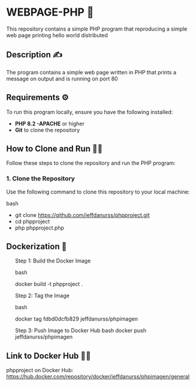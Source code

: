 # WEBPAGE-PHP 🤖

This repository contains a simple PHP program that reproducing a simple web page printing hello world distributed

## Description ✍

The program contains a simple web page written in PHP that prints a message on output and is running on port 80

## Requirements ⚙️

To run this program locally, ensure you have the following installed:

- **PHP 8.2 -APACHE** or higher
- **Git** to clone the repository

## How to Clone and Run 🏃‍♂️

Follow these steps to clone the repository and run the PHP program:

### 1. Clone the Repository

Use the following command to clone this repository to your local machine:

bash
- git clone https://github.com/jeffdanurss/phpproject.git
- cd phpproject
- php phpproject.php
## Dockerization 🐋
<ol>
  Step 1: Build the Docker Image

bash

docker build -t phpproject .


  Step 2: Tag the Image

bash

docker tag fdbd0dcfb829 jeffdanurss/phpimagen


  Step 3: Push Image to Docker Hub
bash
docker push jeffdanurss/phpimagen

</ol>

## Link to Docker Hub 👩‍💻

phpproject on Docker Hub: https://hub.docker.com/repository/docker/jeffdanurss/phpimagen/general
 



